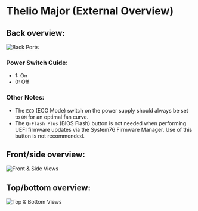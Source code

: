 # Thelio Major (External Overview)

## Back overview:

![Back Ports](./img/ports-back.webp)

### Power Switch Guide:

- 1: On
- 0: Off

### Other Notes:

- The `ECO` (ECO Mode) switch on the power supply should always be set to `ON` for an optimal fan curve.
- The `Q-Flash Plus` (BIOS Flash) button is not needed when performing UEFI firmware updates via the System76 Firmware Manager. Use of this button is not recommended.

## Front/side overview:

![Front & Side Views](./img/ports-front-sides.webp)

## Top/bottom overview:

![Top & Bottom Views](./img/ports-top-bottom.webp)
